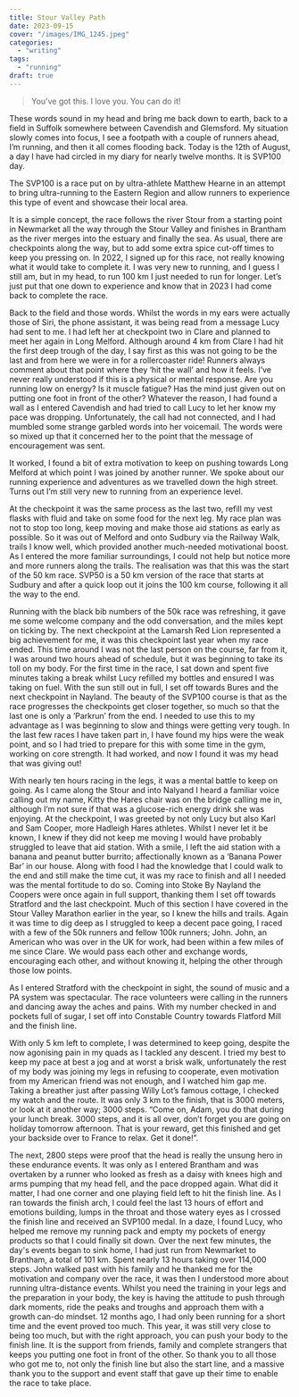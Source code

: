 ```yaml
---
title: Stour Valley Path
date: 2023-09-15
cover: "/images/IMG_1245.jpeg"
categories:
  - "writing"
tags:
  - "running"
draft: true
---
```


> You’ve got this. I love you. You can do it!

These words sound in my head and bring me back down to earth, back to a field in Suffolk somewhere between Cavendish and Glemsford.
My situation slowly comes into focus, I see a footpath with a couple of runners ahead, I’m running, and then it all comes flooding back. Today is the 12th of August, a day I have had circled in my diary for nearly twelve months. It is SVP100 day.

The SVP100 is a race put on by ultra-athlete Matthew Hearne in an attempt to bring ultra-running to the Eastern Region and allow runners to experience this type of event and showcase their local area.

It is a simple concept, the race follows the river Stour from a starting point in Newmarket all the way through the Stour Valley and finishes in Brantham as the river merges into the estuary and finally the sea. As usual, there are checkpoints along the way, but to add some extra spice cut-off times to keep you pressing on.
In 2022, I signed up for this race, not really knowing what it would take to complete it. I was very new to running, and I guess I still am, but in my head, to run 100 km I just needed to run for longer. Let’s just put that one down to experience and know that in 2023 I had come back to complete the race.

Back to the field and those words. Whilst the words in my ears were actually those of Siri, the phone assistant, it was being read from a message Lucy had sent to me. I had left her at checkpoint two in Clare and planned to meet her again in Long Melford. Although around 4 km from Clare I had hit the first deep trough of the day, I say first as this was not going to be the last and from here we were in for a rollercoaster ride!
Runners always comment about that point where they ‘hit the wall’ and how it feels. I’ve never really understood if this is a physical or mental response. Are you running low on energy? Is it muscle fatigue? Has the mind just given out on putting one foot in front of the other? Whatever the reason, I had found a wall as I entered Cavendish and had tried to call Lucy to let her know my pace was dropping. Unfortunately, the call had not connected, and I had mumbled some strange garbled words into her voicemail. The words were so mixed up that it concerned her to the point that the message of encouragement was sent.

It worked, I found a bit of extra motivation to keep on pushing towards Long Melford at which point I was joined by another runner. We spoke about our running experience and adventures as we travelled down the high street. Turns out I’m still very new to running from an experience level.

At the checkpoint it was the same process as the last two, refill my vest flasks with fluid and take on some food for the next leg. My race plan was not to stop too long, keep moving and make those aid stations as early as possible. So it was out of Melford and onto Sudbury via the Railway Walk, trails I know well, which provided another much-needed motivational boost. As I entered the more familiar surroundings, I could not help but notice more and more runners along the trails. The realisation was that this was the start of the 50 km race.
SVP50 is a 50 km version of the race that starts at Sudbury and after a quick loop out it joins the 100 km course, following it all the way to the end.

Running with the black bib numbers of the 50k race was refreshing, it gave me some welcome company and the odd conversation, and the miles kept on ticking by.
The next checkpoint at the Lamarsh Red Lion represented a big achievement for me, it was this checkpoint last year when my race ended. This time around I was not the last person on the course, far from it, I was around two hours ahead of schedule, but it was beginning to take its toll on my body. For the first time in the race, I sat down and spent five minutes taking a break whilst Lucy refilled my bottles and ensured I was taking on fuel. With the sun still out in full, I set off towards Bures and the next checkpoint in Nayland. The beauty of the SVP100 course is that as the race progresses the checkpoints get closer together, so much so that the last one is only a ‘Parkrun’ from the end. I needed to use this to my advantage as I was beginning to slow and things were getting very tough. In the last few races I have taken part in, I have found my hips were the weak point, and so I had tried to prepare for this with some time in the gym, working on core strength. It had worked, and now I found it was my head that was giving out!

With nearly ten hours racing in the legs, it was a mental battle to keep on going. As I came along the Stour and into Nalyand I heard a familiar voice calling out my name, Kitty the Hares chair was on the bridge calling me in, although I’m not sure if that was a glucose-rich energy drink she was enjoying. At the checkpoint, I was greeted by not only Lucy but also Karl and Sam Cooper, more Hadleigh Hares athletes. Whilst I never let it be known, I knew if they did not keep me moving I would have probably struggled to leave that aid station. With a smile, I left the aid station with a banana and peanut butter burrito; affectionally known as a ‘Banana Power Bar’ in our house. Along with food I had the knowledge that I could walk to the end and still make the time cut, it was my race to finish and all I needed was the mental fortitude to do so.
Coming into Stoke By Nayland the Coopers were once again in full support, thanking them I set off towards Stratford and the last checkpoint. Much of this section I have covered in the Stour Valley Marathon earlier in the year, so I knew the hills and trails. Again it was time to dig deep as I struggled to keep a decent pace going, I raced with a few of the 50k runners and fellow 100k runners; John. John, an American who was over in the UK for work, had been within a few miles of me since Clare. We would pass each other and exchange words, encouraging each other, and without knowing it, helping the other through those low points.

As I entered Stratford with the checkpoint in sight, the sound of music and a PA system was spectacular. The race volunteers were calling in the runners and dancing away the aches and pains. With my number checked in and pockets full of sugar, I set off into Constable Country towards Flatford Mill and the finish line.

With only 5 km left to complete, I was determined to keep going, despite the now agonising pain in my quads as I tackled any descent. I tried my best to keep my pace at best a jog and at worst a brisk walk, unfortunately the rest of my body was joining my legs in refusing to cooperate, even motivation from my American friend was not enough, and I watched him gap me. Taking a breather just after passing Willy Lot’s famous cottage, I checked my watch and the route. It was only 3 km to the finish, that is 3000 meters, or look at it another way; 3000 steps. “Come on, Adam, you do that during your lunch break. 3000 steps, and it is all over, don’t forget you are going on holiday tomorrow afternoon. That is your reward, get this finished and get your backside over to France to relax. Get it done!”.

The next, 2800 steps were proof that the head is really the unsung hero in these endurance events. It was only as I entered Brantham and was overtaken by a runner who looked as fresh as a daisy with knees high and arms pumping that my head fell, and the pace dropped again. What did it matter, I had one corner and one playing field left to hit the finish line. As I ran towards the finish arch, I could feel the last 13 hours of effort and emotions building, lumps in the throat and those watery eyes as I crossed the finish line and received an SVP100 medal. In a daze, I found Lucy, who helped me remove my running pack and empty my pockets of energy products so that I could finally sit down. Over the next few minutes, the day's events began to sink home, I had just run from Newmarket to Brantham, a total of 101 km. Spent nearly 13 hours taking over 114,000 steps. John walked past with his family and he thanked me for the motivation and company over the race, it was then I understood more about running ultra-distance events. Whilst you need the training in your legs and the preparation in your body, the key is having the attitude to push through dark moments, ride the peaks and troughs and approach them with a growth can-do mindset. 12 months ago, I had only been running for a short time and the event proved too much. This year, it was still very close to being too much, but with the right approach, you can push your body to the finish line. It is the support from friends, family and complete strangers that keeps you putting one foot in front of the other. So thank you to all those who got me to, not only the finish line but also the start line, and a massive thank you to the support and event staff that gave up their time to enable the race to take place.
